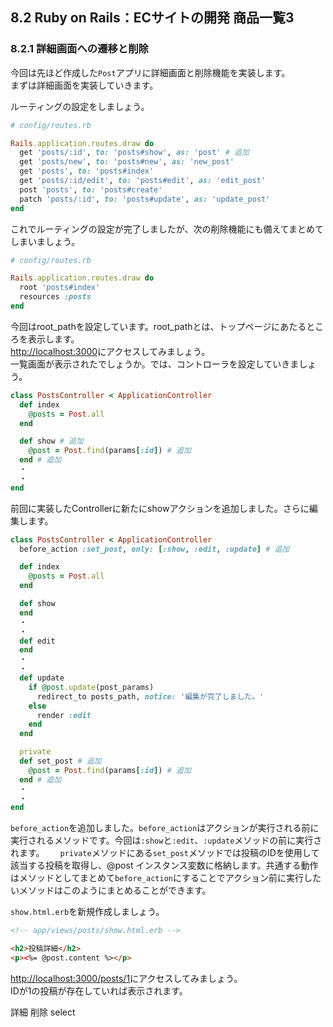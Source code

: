 
## 8.2 Ruby on Rails：ECサイトの開発 商品一覧3

### 8.2.1 詳細画面への遷移と削除

今回は先ほど作成した`Post`アプリに詳細画面と削除機能を実装します。  
まずは詳細画面を実装していきます。  

ルーティングの設定をしましょう。  
```rb
# config/routes.rb

Rails.application.routes.draw do
  get 'posts/:id', to: 'posts#show', as: 'post' # 追加
  get 'posts/new', to: 'posts#new', as: 'new_post'
  get 'posts', to: 'posts#index'
  get 'posts/:id/edit', to: 'posts#edit', as: 'edit_post'
  post 'posts', to: 'posts#create'
  patch 'posts/:id', to: 'posts#update', as: 'update_post'
end
```

これでルーティングの設定が完了しましたが、次の削除機能にも備えてまとめてしまいましょう。

```rb
# config/routes.rb

Rails.application.routes.draw do
  root 'posts#index'
  resources :posts
end
```

今回はroot_pathを設定しています。root_pathとは、トップページにあたるところを表示します。  
<http://localhost:3000>にアクセスしてみましょう。  
一覧画面が表示されたでしょうか。では、コントローラを設定していきましょう。  

```rb
class PostsController < ApplicationController
  def index
    @posts = Post.all
  end

  def show # 追加
    @post = Post.find(params[:id]) # 追加
  end # 追加
  ・
  ・
end
```

前回に実装したControllerに新たにshowアクションを追加しました。さらに編集します。

```rb
class PostsController < ApplicationController
  before_action :set_post, only: [:show, :edit, :update] # 追加

  def index
    @posts = Post.all
  end

  def show
  end
  ・
  ・
  def edit
  end
  ・
  ・
  def update
    if @post.update(post_params)
      redirect_to posts_path, notice: '編集が完了しました。'
    else
      render :edit
    end
  end

  private
  def set_post # 追加
    @post = Post.find(params[:id]) # 追加
  end # 追加
  ・
  ・
end
```

`before_action`を追加しました。`before_action`はアクションが実行される前に実行されるメソッドです。今回は`:show`と`:edit`、`:update`メソッドの前に実行されます。　　
`private`メソッドにある`set_post`メソッドでは投稿のIDを使用して該当する投稿を取得し、@post インスタンス変数に格納します。共通する動作はメソッドとしてまとめて`before_action`にすることでアクション前に実行したいメソッドはこのようにまとめることができます。  

`show.html.erb`を新規作成しましょう。  
```html
<!-- app/views/posts/show.html.erb -->

<h2>投稿詳細</h2>
<p><%= @post.content %></p>
```

<http://localhost:3000/posts/1>にアクセスしてみましょう。  
IDが1の投稿が存在していれば表示されます。


詳細
削除
select